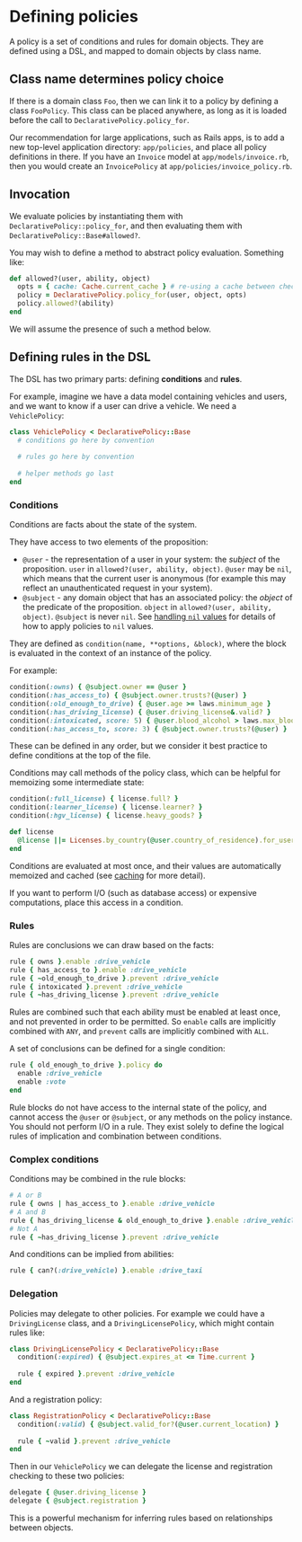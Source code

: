 # Defining policies

A policy is a set of conditions and rules for domain objects. They are defined
using a DSL, and mapped to domain objects by class name.

## Class name determines policy choice

If there is a domain class `Foo`, then we can link it to a policy by defining a
class `FooPolicy`. This class can be placed anywhere, as long as it is loaded
before the call to `DeclarativePolicy.policy_for`.

Our recommendation for large applications, such as Rails apps, is to add a new
top-level application directory: `app/policies`, and place all policy
definitions in there. If you have an `Invoice` model at `app/models/invoice.rb`,
then you would create an `InvoicePolicy` at `app/policies/invoice_policy.rb`.

## Invocation

We evaluate policies by instantiating them with `DeclarativePolicy::policy_for`,
and then evaluating them with `DeclarativePolicy::Base#allowed?`.

You may wish to define a method to abstract policy evaluation. Something like:

```ruby
def allowed?(user, ability, object)
  opts = { cache: Cache.current_cache } # re-using a cache between checks eliminates duplication of work
  policy = DeclarativePolicy.policy_for(user, object, opts)
  policy.allowed?(ability)
end
```

We will assume the presence of such a method below.

## Defining rules in the DSL

The DSL has two primary parts: defining **conditions** and **rules**.

For example, imagine we have a data model containing vehicles and users, and we
want to know if a user can drive a vehicle. We need a `VehiclePolicy`:

```ruby
class VehiclePolicy < DeclarativePolicy::Base
  # conditions go here by convention
  
  # rules go here by convention
  
  # helper methods go last
end
```

### Conditions

Conditions are facts about the state of the system.

They have access to two elements of the proposition:

- `@user` - the representation of a user in your system: the *subject* of the proposition.
  `user` in `allowed?(user, ability, object)`. `@user` may be `nil`, which means
  that the current user is anonymous (for example this may reflect an
  unauthenticated request in your system).
- `@subject` - any domain object that has an associated policy: the *object* of
  the predicate of the proposition. `object` in `allowed?(user, ability, object)`.
  `@subject` is never `nil`. See [handling `nil` values](./configuration.md#handling-nil-values)
  for details of how to apply policies to `nil` values.
  

They are defined as `condition(name, **options, &block)`, where the block is
evaluated in the context of an instance of the policy.

For example:

```ruby
condition(:owns) { @subject.owner == @user }
condition(:has_access_to) { @subject.owner.trusts?(@user) }
condition(:old_enough_to_drive) { @user.age >= laws.minimum_age }
condition(:has_driving_license) { @user.driving_license&.valid? }
condition(:intoxicated, score: 5) { @user.blood_alcohol > laws.max_blood_alcohol }
condition(:has_access_to, score: 3) { @subject.owner.trusts?(@user) }
```

These can be defined in any order, but we consider it best practice to define
conditions at the top of the file.

Conditions may call methods of the policy class, which can be helpful for
memoizing some intermediate state:

```ruby
condition(:full_license) { license.full? }
condition(:learner_license) { license.learner? }
condition(:hgv_license) { license.heavy_goods? }

def license
  @license ||= Licenses.by_country(@user.country_of_residence).for_user(@user)
end
```

Conditions are evaluated at most once, and their values are automatically
memoized and cached (see [caching](./caching.md) for more detail).

If you want to perform I/O (such as database access) or expensive computations,
place this access in a condition.

### Rules

Rules are conclusions we can draw based on the facts:

```ruby
rule { owns }.enable :drive_vehicle
rule { has_access_to }.enable :drive_vehicle
rule { ~old_enough_to_drive }.prevent :drive_vehicle
rule { intoxicated }.prevent :drive_vehicle
rule { ~has_driving_license }.prevent :drive_vehicle
```

Rules are combined such that each ability must be enabled at least once, and not
prevented in order to be permitted. So `enable` calls are implicitly combined
with `ANY`, and `prevent` calls are implicitly combined with `ALL`.

A set of conclusions can be defined for a single condition:

```ruby
rule { old_enough_to_drive }.policy do
  enable :drive_vehicle
  enable :vote
end
```

Rule blocks do not have access to the internal state of the policy, and cannot
access the `@user` or `@subject`, or any methods on the policy instance. You
should not perform I/O in a rule. They exist solely to define the logical rules
of implication and combination between conditions.

### Complex conditions

Conditions may be combined in the rule blocks:

```ruby
# A or B
rule { owns | has_access_to }.enable :drive_vehicle
# A and B
rule { has_driving_license & old_enough_to_drive }.enable :drive_vehicle
# Not A
rule { ~has_driving_license }.prevent :drive_vehicle
```

And conditions can be implied from abilities:

```ruby
rule { can?(:drive_vehicle) }.enable :drive_taxi
```

### Delegation

Policies may delegate to other policies. For example we could have a
`DrivingLicense` class, and a `DrivingLicensePolicy`, which might contain rules
like:

```ruby
class DrivingLicensePolicy < DeclarativePolicy::Base
  condition(:expired) { @subject.expires_at <= Time.current }
  
  rule { expired }.prevent :drive_vehicle
end
```

And a registration policy:

```ruby
class RegistrationPolicy < DeclarativePolicy::Base
  condition(:valid) { @subject.valid_for?(@user.current_location) }
  
  rule { ~valid }.prevent :drive_vehicle
end
```

Then in our `VehiclePolicy` we can delegate the license and registration
checking to these two policies:

```ruby
delegate { @user.driving_license }
delegate { @subject.registration }
```

This is a powerful mechanism for inferring rules based on relationships between
objects.
